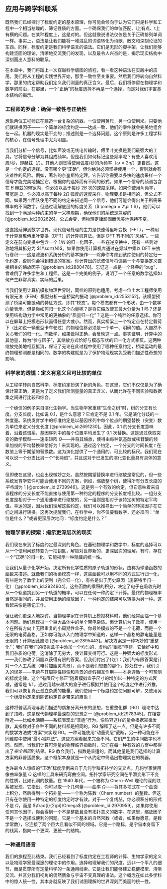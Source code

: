 ## 应用与跨学科联系

既然我们已经探讨了标度约定的基本原理，你可能会倾向于认为它们只是科学和工程中一个相当枯燥的、簿记性质的方面。一个确保我们的单位匹配、i上有点、t上有横的问题。在某种程度上，这是对的。但这就像说语法仅仅是关于正确排列单词一样。事实上，语法是让我们能将一堆混乱的词语转化为诗歌、散文和深刻论证的东西。同样，标度约定是我们科学语言的语法。它们是无形的脚手架，让我们能够构建坚固的理论，清晰地交流我们的发现，以及最令人兴奋的是，揭示现实结构中深刻而出人意料的联系。

在本章中，我们将踏上一次穿越科学版图的旅程，看一看这种语法在实践中的应用。我们将从工程的实践世界开始，那里一致性至关重要。然后我们将转向自然科学，那里的约定帮助我们定义我们测量的真正含义。最后，我们将停留在物理学和数学的前沿，在那里，一个“正确”的标度选择不再是一个选择，而是对我们宇宙基本结构的揭示。

### 工程师的罗盘：确保一致性与正确性

想象两位工程师正在建造一台复杂的机器。一位使用英尺，另一位使用米。只要他们就转换因子——一个简单的标度约定——达成一致，他们的零件就会完美地组合在一起。机器的现实是不变的；描述则是一个选择问题。这个原则是许多工程学科的核心，在信号处理中尤为明显。

当我们分析一个信号，比如声波或无线电传输时，傅里叶变换是我们最强大的工具。它将信号分解为其组成频率。但是我们如何标记这些频率呢？有些人喜欢用周/秒，即赫兹（$f$）。其他人则觉得使用弧度/秒的角频率（$\omega = 2\pi f$）更自然。这是一个约定的选择。没有哪个更“正确”，但你绝对必须坚持使用一个，否则就会有灾难性的风险。例如，著名的奈奎斯特定理，它告诉你需要以多快的速度采样一个信号才能完美地捕捉它，根据你的选择而有不同的形式。如果一个信号的频谱包含在 $B$ 赫兹的带宽内，你必须以高于每秒 $2B$ 次的速度采样。如果你使用角频率，带宽是 $\Omega$，你必须以高于每秒 $2\Omega$ 弧度的速度采样。物理要求是相同的，但公式不同。如果两个团队使用不同的约定来描述同一个信号，他们可能会得出关于所需采样率的不同数字。但通过理解底层的标度关系（$ \omega = 2\pi f $），他们可以找到一个满足两种约束的单一采样周期，确保他们的系统是兼容的 [@problem_id:2902626]。公式会变，但物理定律顽固而优美地保持不变。

这直接延伸到数字世界。现代信号处理的主力是快速傅里叶变换（FFT），一种用于计算离散傅里叶变换（DFT）的计算机算法。但是 DFT 有不同的“风格”。一些定义在前向变换中包含一个 $1/N$ 的归一化因子，一些在逆变换中，还有一些则对称地将其拆分为 $1/\sqrt{N}$。如果你使用计算机库通过在频域中乘以 DFT 来执行卷积——这是滤波和系统分析的基本操作——除非你考虑到该库使用的特定归一化约定，否则你会得到错误的答案。你计算出的滤波信号将偏离一个与变换定义直接相关的缩放因子 [@problem_id:2880478]。忘记这一点是一个经典的“bug”，曾难倒了许多学生和工程师。这是一个完美的例子，说明了一个任意的数学选择如何产生非常真实、实际的后果。

当我们使用计算机模拟物理世界时，同样的原则也适用。考虑一位土木工程师使用有限元法（FEM）模型分析一座桥梁的振动 [@problem_id:2553152]。该模型预测了桥梁可能振动的特征方式，即其“模态”。每个模态都有一个形状，由一个数学向量表示。但是你如何归一化这个向量呢？是将它缩放使其最大分量为 1 吗？还是使用结构动力学中常见的更抽象的“质量归一化”？这是一个纯粹的任意选择。你可以在屏幕上把模态形状画得任意大或小。然而，真实桥梁上一个特定点在特定载荷下（比如说一辆重型卡车驶过）的物理位移必须是一个单一、明确的值。大自然不关心我们的归一化。而数学，如果做得正确，会反映这一点。事实证明，计算中的其他量，称为“参与因子”，其缩放方式恰好与模态形状的归一化方式相反。这两种缩放完美地相互抵消，保证了无论在此过程中使用了哪种任意约定，桥梁运动的最终物理预测都是相同的。数学的构建就是为了保护物理现实免受我们描述性奇想的影响。

### 科学家的透镜：定义有意义且可比较的单位

从工程学转向自然科学，标度约定扮演了新的角色。在这里，它们不仅仅是为了确保计算正确，更是为了定义我们所测量量的真正含义，从而允许在不同实验和数据集之间进行比较和综合。

一个绝佳的例子来自演化生物学。当生物学家重建“生命之树”时，树的分支有长度。分支长度，比如说 0.1，是什么意思？它肯定不是 0.1 年。它是演化分歧的一种度量。系统发育学中的标准约定是以基因序列中每个位点的期望替换（突变）数为单位来定义分支长度 [@problem_id:2691230]。因此，0.1 的分支长度意味着，沿着该谱系，基因序列中的每个位置平均发生了 0.1 次替换。这是通过获取突变的数学模型——速率矩阵 $Q$——并将其缩放，使得由每种氨基酸或核苷酸的频率加权的平均替换率恰好为 1 来实现的。通过这个约定，一个分支的时间长度 $t$ 在数值上等于期望的替换数。这为演化提供了一个通用的、可比较的标尺。我们现在可以说一个分支比另一个“长两倍”，并且这对于已发生的演化变化量具有具体的意义。

但即使在这里，也会出现微妙之处。虽然按期望替换率进行缩放是常见的，但一些系统发育学软件可能会使用不同的方案，例如，缩放整个树，使得所有分支长度的*平均值*为 1 [@problem_id:2739946]。这是另一个有效的约定，但它意味着来自该程序的分支长度不能直接与使用第一种约定的程序的分支长度相比较。一组分支长度是相对于一个通用速率进行缩放的，另一组则是相对于该特定树的特定平均值。幸运的是，因为我们理解这些约定，我们可以推导出一个简单的转换因子在它们之间进行转换。这再次提醒我们，在科学中，你不仅要看数字，还必须问：“单位是什么？”或者更深层次地问：“标度约定是什么？”

### 物理学家的探索：揭示更深层次的现实

我们现在来到了标度约定最深刻的角色。在基础物理学和数学中，标度的选择可以从一个便利问题转变为一把钥匙，解锁对世界新的、更深层次的理解。有时，存在一个“正确”的归一化，它能揭示一种隐藏的统一性。

让我们从量子化学开始。决定所有化学性质的原子轨道的形状，由称为球谐函数的函数来描述。就像我们的桥梁模态一样，这些函数可以用不同的方式进行归一化，有些是为了数学上的便利（完全归一化），有些是出于历史原因（施密特半归一化） [@problem_id:2924904]。这些函数的乘积的积分，决定了电子在吸收光时从一个轨道跳到另一个轨道的概率，可以在任何一种约定下计算。最终的物理概率当然是相同的，并且使用正确的缩放因子，一种约定的结果可以转换为另一种。这看起来像是簿记工作。

但让我们更深入地探讨。当物理学家在计算机上模拟材料时，他们经常面临一个基本问题。他们想模拟一个巨大晶体中的单个带电杂质。但计算机为了效率，使用一个在所有方向上无限重复的小周期性盒子。你最终模拟的不是一个电荷，而是一个无限的电荷晶格。正如你可能从入门物理学中知道的，这样一个晶格的静电能量是无限的！计算因此崩溃 [@problem_id:2895443]。解决方案是一种巧妙的“重整化”：我们在我们的模拟盒子中添加一个均匀的、虚构的“幽灵”电荷，它恰好中和我们杂质的电荷。这消除了无穷大，使计算变得可行。这是一种强大的标度形式——我们修改了问题以获得有限的答案。但我们付出了代价：我们的有限答案是针对一个人工系统（电荷加幽灵背景），而不是我们想要的那个。妙处在于，我们引入的误差——电荷与其周期性镜像和背景的虚假相互作用——本身遵循一个可预测的标度定律。这个“有限尺寸修正”随着模拟盒子尺寸的增加以一种特定的方式衰减，通常是 $1/L$。通过用越来越大的盒子进行模拟并使用这个标度定律进行外推，我们可以恢复真正孤立杂质的能量。我们使用一个标度约定使问题可解，又使用另一个标度约定来消除该约定自身带来的赝象！

这种将普适真理与我们描述的赝象分离开来的思想，在重整化群（RG）理论中达到了顶峰，这是现代物理学最深刻的思想之一 [@problem_id:2978345]。在相变附近——比如水沸腾——系统表现出“普适”行为。像热容这样的量会根据幂律发散，其指数对于各种不同的材料都是相同的。RG 解释了这一点。但是有许多不同的数学方法或“方案”来实现 RG。一种可能使用“动量壳层”截断，另一种可能在不同维度中使用“最小减除法”。这些方案看起来完全不同。它们产生的中间数字也不同。然而，当我们计算可测量的物理临界指数时，它们在每一种有效的方案中都得出了*完全相同*的结果。RG 教会我们，指数是普适的，而其他量是我们选择的计算方案的非普适赝象。这个框架本身就是一个从约定中筛选出物理实在的机器。

也许最令人惊叹的“正确”标度示例来自于几何学和拓扑学的交叉点。几何学家使用像曲率张量 $\Omega$ 这样的工具来研究弯曲空间。拓扑学家研究空间在平滑变形下不变的性质，比如孔洞的数量。在 1940 年代，一个被称为 Chern-Weil 理论的深刻联系被发现。它指出，你可以取一个几何量——曲率 $\Omega$——将其多项式在一个曲面上积分，然后得到一个拓扑量——一个称为陈数（Chern number）的整数。但这只有在你使用一种特定的标度约定时才有效。对于一个复线丛，你必须积分的形式不是 $\Omega$，而是 $\frac{i}{2\pi}\Omega$ [@problem_id:2970959]。如果你使用任何其他因子，你会得到一个不是整数且没有拓扑意义的数字。在这里，缩放因子不是一个选择或便利的问题。它是一个基本的自然常数（或者，如果你愿意，是数学常数），它连接了两个巨大且看似不同的领域。它是一个路标，是宇宙本身留下的线索，指向一个更深、更统一的结构。

### 一种通用语言

我们的旅程至此结束。我们已经看到了标度约定在工程师的计算、生物学家的定义以及物理学家最深邃的理论中的作用。选择和理解我们的尺度，远非一个平凡的细节，而是贯穿所有定量科学的一条通用线索。它是让我们能够建立稳健模型、清晰交流、并区分我们视角的偶然赝象与宇宙不变真理的语法。这个概念在如此多学科中的惊人统一性，其本身就反映了我们试图理解的世界深刻而美丽的统一性。